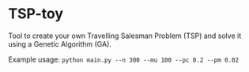 # TSP-toy
Tool to create your own Travelling Salesman Problem (TSP) and solve it using a Genetic Algorithm (GA).

Example usage:
`python main.py --n 300 --mu 100 --pc 0.2 --pm 0.02`